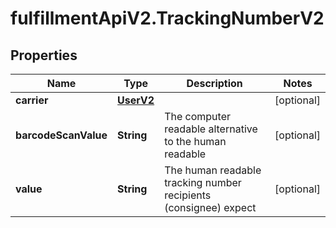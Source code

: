 # fulfillmentApiV2.TrackingNumberV2

## Properties
Name | Type | Description | Notes
------------ | ------------- | ------------- | -------------
**carrier** | [**UserV2**](UserV2.md) |  | [optional] 
**barcodeScanValue** | **String** | The computer readable alternative to the human readable | [optional] 
**value** | **String** | The human readable tracking number recipients (consignee) expect | [optional] 
